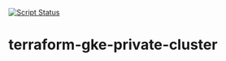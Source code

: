 [![Script Status](https://travis-ci.org/kanchimo/terraform-gke-private-cluster.svg?branch=master)](https://travis-ci.org/kanchimo/terraform-gke-private-cluster)
<br />
# terraform-gke-private-cluster

